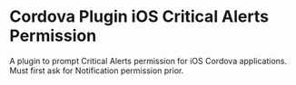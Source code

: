 <!-- Author: Ryan Murney -->
# Cordova Plugin iOS Critical Alerts Permission

A plugin to prompt Critical Alerts permission for iOS Cordova applications. Must first ask for Notification permission prior.